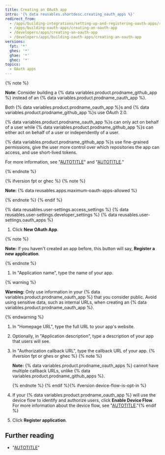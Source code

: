 ```yaml
---
title: Creating an OAuth app
intro: '{% data reusables.shortdesc.creating_oauth_apps %}'
redirect_from:
  - /apps/building-integrations/setting-up-and-registering-oauth-apps/registering-oauth-apps
  - /apps/building-oauth-apps/creating-an-oauth-app
  - /developers/apps/creating-an-oauth-app
  - /developers/apps/building-oauth-apps/creating-an-oauth-app
versions:
  fpt: '*'
  ghes: '*'
  ghae: '*'
  ghec: '*'
topics:
  - OAuth apps
---
```


{% note %}

**Note**: Consider building a {% data variables.product.prodname_github_app %} instead of an {% data variables.product.prodname_oauth_app %}.

Both {% data variables.product.prodname_oauth_app %}s and {% data variables.product.prodname_github_app %}s use OAuth 2.0.

{% data variables.product.prodname_oauth_app %}s can only act on behalf of a user while {% data variables.product.prodname_github_app %}s can either act on behalf of a user or independently of a user.

{% data variables.product.prodname_github_app %}s use fine-grained permissions, give the user more control over which repositories the app can access, and use short-lived tokens.

For more information, see "[AUTOTITLE](/apps/oauth-apps/building-oauth-apps/differences-between-github-apps-and-oauth-apps)" and "[AUTOTITLE](/apps/creating-github-apps/setting-up-a-github-app/about-creating-github-apps)."

{% endnote %}

{% ifversion fpt or ghec %}
{% note %}

  **Note:** {% data reusables.apps.maximum-oauth-apps-allowed %}

{% endnote %}
{% endif %}

{% data reusables.user-settings.access_settings %}
{% data reusables.user-settings.developer_settings %}
{% data reusables.user-settings.oauth_apps %}
1. Click **New OAuth App**.

  {% note %}

  **Note:** If you haven't created an app before, this button will say, **Register a new application**.

  {% endnote %}
1. In "Application name", type the name of your app.

  {% warning %}

  **Warning:**  Only use information in your {% data variables.product.prodname_oauth_app %} that you consider public. Avoid using sensitive data, such as internal URLs, when creating an {% data variables.product.prodname_oauth_app %}.

  {% endwarning %}

1. In "Homepage URL", type the full URL to your app's website.
1. Optionally, in "Application description", type a description of your app that users will see.
1. In "Authorization callback URL", type the callback URL of your app.
{% ifversion fpt or ghes or ghec %}
   {% note %}

   **Note:** {% data variables.product.prodname_oauth_apps %} cannot have multiple callback URLs, unlike {% data variables.product.prodname_github_apps %}.

   {% endnote %}
{% endif %}{% ifversion device-flow-is-opt-in %}
1. If your {% data variables.product.prodname_oauth_app %} will use the device flow to identify and authorize users, click **Enable Device Flow**. For more information about the device flow, see "[AUTOTITLE](/apps/oauth-apps/building-oauth-apps/authorizing-oauth-apps#device-flow)."{% endif %}
1. Click **Register application**.

## Further reading

- "[AUTOTITLE](/apps/oauth-apps/maintaining-oauth-apps/modifying-an-oauth-app)"
